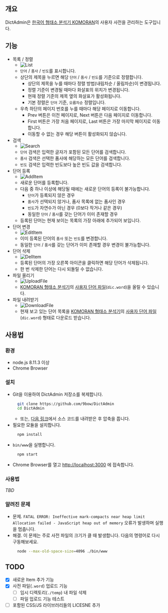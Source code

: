 ## 개요
DictAdmin은 [한국어 형태소 분석기 KOMORAN](https://github.com/shin285/KOMORAN)의 사용자 사전을 관리하는 도구입니다.

## 기능
* 목록 / 정렬
  * ![List](./public/demo/DictAdminDemo-List.gif)
  * `단어` / `품사` / `빈도`를 표시합니다.
  * 상단의 제목을 누르면 해당 `단어` / `품사` / `빈도`를 기준으로 정렬합니다.
    * 상단의 제목을 누를 때마다 정렬 방법(내림차순 / 올림차순)이 변경됩니다.
    * 정렬 기준이 변경될 때마다 화살표의 위치가 변경됩니다.
    * 현재 정렬 기준의 제목 옆의 화살표가 활성화됩니다.
    * 기본 정렬은 `단어` 기준, `오름차순` 정렬입니다.
  * 우측 하단의 페이지 번호를 누를 때마다 해당 페이지로 이동합니다.
    * Prev 버튼은 이전 페이지로, Next 버튼은 다음 페이지로 이동합니다.
    * First 버튼은 가장 처음 페이지로, Last 버튼은 가장 마지막 페이지로 이동합니다.
    * 이동할 수 없는 경우 해당 버튼이 활성화되지 않습니다.
* 검색
  * ![Search](./public/demo/DictAdminDemo-Filter.gif)
  * `단어` 검색은 입력한 글자가 포함된 모든 단어를 검색합니다.
  * `품사` 검색은 선택한 품사에 해당하는 모든 단어를 검색합니다.
  * `빈도` 검색은 입력한 빈도보다 높은 빈도 값을 검색합니다.
* 단어 등록
  * ![AddItem](./public/demo/DictAdminDemo-Add.gif)
  * 새로운 단어를 등록합니다.
  * 다음 중 하나 이상에 해당될 때에는 새로운 단어의 등록이 불가능합니다.
    * `단어`가 등록되지 않은 경우
    * `품사`가 선택되지 않거나, 품사 목록에 없는 품사인 경우
    * `빈도`가 자연수가 아닌 경우 (0보다 작거나 같은 경우)
    * 동일한 `단어` / `품사`를 갖는 단어가 이미 존재할 경우
  * 등록된 단어는 현재 보이는 목록의 가장 아래에 추가되어 보입니다.
* 단어 변경
  * ![EditItem](./public/demo/DictAdminDemo-Edit.gif)
  * 이미 등록된 단어의 `품사` 또는 `빈도`를 변경합니다.
  * 동일한 `단어` / `품사`를 갖는 단어가 이미 존재할 경우 변경이 불가능합니다.
* 단어 삭제
  * ![DelItem](./public/demo/DictAdminDemo-Delete.gif)
  * 등록된 단어의 가장 오른쪽 아이콘을 클릭하면 해당 단어가 삭제됩니다.
  * 한 번 삭제한 단어는 다시 되돌릴 수 없습니다.
* 파일 올리기
  * ![UploadFile](./public/demo/DictAdminDemo-Upload.gif)
  * [KOMORAN 형태소 분석기](https://github.com/shin285/KOMORAN)의 [사용자 단어 파일](https://github.com/shin285/KOMORAN/blob/master/corpus_build/dic.word)(`dic.word`)을 올릴 수 있습니다.
* 파일 내려받기
  * ![DownloadFile](./public/demo/DictAdminDemo-Download.gif)
  * 현재 보고 있는 단어 목록을 [KOMORAN 형태소 분석기](https://github.com/shin285/KOMORAN)의 [사용자 단어 파일](https://github.com/shin285/KOMORAN/blob/master/corpus_build/dic.word)(`dic.word`) 형태로 다운로드 받습니다.

## 사용법
### 환경
* node.js 8.11.3 이상
* Chrome Browser

### 설치
* Git을 이용하여 DictAdmin 저장소를 복제합니다.
  ```sh
    git clone https://github.com/9bow/DictAdmin
    cd DictAdmin
  ```
    * 또는, [다음 링크](https://github.com/9bow/DictAdmin/releases)에서 소스 코드를 내려받은 후 압축을 풉니다.
* 필요한 모듈을 설치합니다.
  ```sh
    npm install
  ```
* `bin/www`을 실행합니다.
  ```sh
    npm start
  ```
* Chrome Browser를 열고 [http://localhost:3000](http://localhost:3000) 에 접속합니다.

### 사용법
*TBD*

### 알려진 문제
* 문제. `FATAL ERROR: Ineffective mark-compacts near heap limit Allocation failed - JavaScript heap out of memory` 오류가 발생하며 실행을 멈춥니다.
* 해결. 이 문제는 주로 사전 파일의 크기가 클 때 발생합니다. 다음의 명령어로 다시 구동해보세요.
    ```sh
      node --max-old-space-size=4096 ./bin/www
    ```

## TODO
* [x] 새로운 Item 추가 기능
* [x] 사전 파일(`.word`) 업로드 기능
  * [ ] 임시 디렉토리(`./temp`) 내 파일 삭제
  * [ ] 파일 업로드 기능 테스트
* [ ] 포함된 CSS/JS 라이브러리들의 LICESNE 추가
